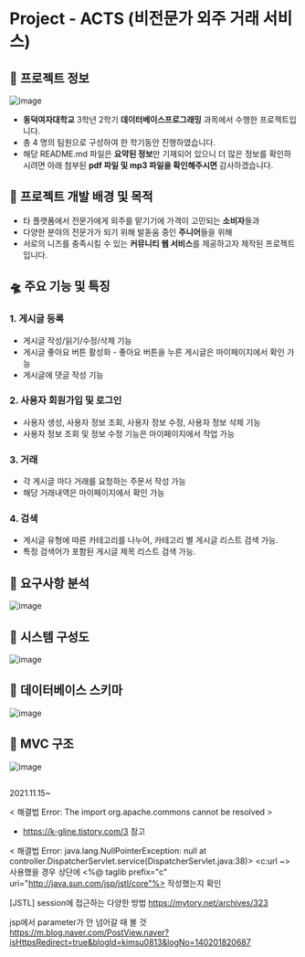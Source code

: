 # Project - ACTS (비전문가 외주 거래 서비스)

## 📌 프로젝트 정보

![image](https://github.com/BingBong1999/somature/assets/142529694/9b7bb2a9-d875-455d-9fc3-b420ad4e1921)
- **동덕여자대학교** 3학년 2학기 **데이터베이스프로그래밍** 과목에서 수행한 프로젝트입니다.
- 총 4 명의 팀원으로 구성하여 한 학기동안 진행하였습니다.
- 해당 README.md 파일은 **요약된 정보**만 기재되어 있으니 더 많은 정보를 확인하시려면 아래 첨부된 **pdf 파일 및 mp3 파일을 확인해주시면** 감사하겠습니다.

## 🚀 프로젝트 개발 배경 및 목적

- 타 플랫폼에서 전문가에게 외주를 맡기기에 가격이 고민되는 **소비자**들과
- 다양한 분야의 전문가가 되기 위해 발돋움 중인 **주니어**들을 위해
- 서로의 니즈를 충족시킬 수 있는 **커뮤니티 웹 서비스**를 제공하고자 제작된 프로젝트입니다.


## 🛸 주요 기능 및 특징

### 1. 게시글 등록

- 게시글 작성/읽기/수정/삭제 기능
- 게시글 좋아요 버튼 활성화 - 좋아요 버튼을 누른 게시글은 마이페이지에서 확인 가능
- 게시글에 댓글 작성 기능

### 2. 사용자 회원가입 및 로그인

- 사용자 생성, 사용자 정보 조회, 사용자 정보 수정, 사용자 정보 삭제 기능
- 사용자 정보 조회 및 정보 수정 기능은 마이페이지에서 작업 가능

### 3. 거래

- 각 게시글 마다 거래를 요청하는 주문서 작성 가능
- 해당 거래내역은 마이페이지에서 확인 가능

### 4. 검색

- 게시글 유형에 따른 카테고리를 나누어, 카테고리 별 게시글 리스트 검색 가능.
- 특정 검색어가 포함된 게시글 제목 리스트 검색 가능.


## 🛴 요구사항 분석

![image](https://github.com/BingBong1999/somature/assets/142529694/58ac876b-0f11-42e7-86b8-ab5a21faf973)


## 🧭 시스템 구성도

![image](https://github.com/BingBong1999/somature/assets/142529694/8b97fd70-8833-43de-a4ce-0b9cfb958197)


## 🌊 데이터베이스 스키마

![image](https://github.com/BingBong1999/somature/assets/142529694/f839e95c-5e66-4a7b-ae46-20487447fa9d)


## 🚝 MVC 구조

![image](https://github.com/BingBong1999/somature/assets/142529694/297a2a7b-d28e-4bc2-8984-d83de8a41492)


## 
2021.11.15~

< 해결법 Error: The import org.apache.commons cannot be resolved >
  - https://k-gline.tistory.com/3 참고

< 해결법 Error: java.lang.NullPointerException: null
	at controller.DispatcherServlet.service(DispatcherServlet.java:38)>
  <c:url ~> 사용했을 경우 상단에 <%@ taglib prefix="c" uri="http://java.sun.com/jsp/jstl/core"%> 작성했는지 확인
  
  [JSTL] session에 접근하는 다양한 방법
  https://mytory.net/archives/323

jsp에서 parameter가 안 넘어갈 때 볼 것
https://m.blog.naver.com/PostView.naver?isHttpsRedirect=true&blogId=kimsu0813&logNo=140201820687
